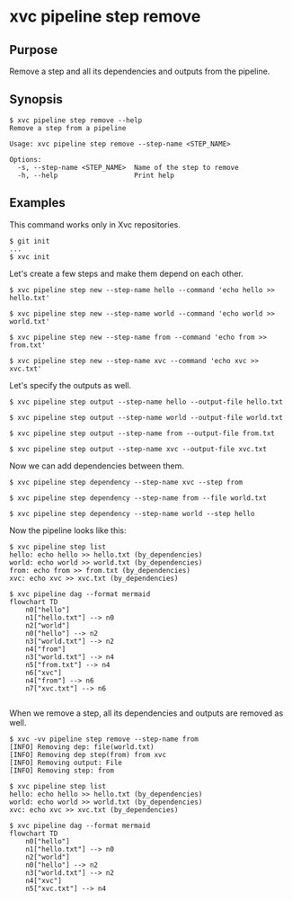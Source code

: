 # xvc pipeline step remove

## Purpose

Remove a step and all its dependencies and outputs from the pipeline.

## Synopsis

```console
$ xvc pipeline step remove --help
Remove a step from a pipeline

Usage: xvc pipeline step remove --step-name <STEP_NAME>

Options:
  -s, --step-name <STEP_NAME>  Name of the step to remove
  -h, --help                   Print help

```

## Examples

This command works only in Xvc repositories.

```console
$ git init
...
$ xvc init
```

Let's create a few steps and make them depend on each other.
```console
$ xvc pipeline step new --step-name hello --command 'echo hello >> hello.txt'

$ xvc pipeline step new --step-name world --command 'echo world >> world.txt'

$ xvc pipeline step new --step-name from --command 'echo from >> from.txt'

$ xvc pipeline step new --step-name xvc --command 'echo xvc >> xvc.txt'

```
Let's specify the outputs as well.
```console
$ xvc pipeline step output --step-name hello --output-file hello.txt

$ xvc pipeline step output --step-name world --output-file world.txt

$ xvc pipeline step output --step-name from --output-file from.txt

$ xvc pipeline step output --step-name xvc --output-file xvc.txt

```

Now we can add dependencies between them.
```console
$ xvc pipeline step dependency --step-name xvc --step from

$ xvc pipeline step dependency --step-name from --file world.txt

$ xvc pipeline step dependency --step-name world --step hello

```


Now the pipeline looks like this:
```console
$ xvc pipeline step list
hello: echo hello >> hello.txt (by_dependencies)
world: echo world >> world.txt (by_dependencies)
from: echo from >> from.txt (by_dependencies)
xvc: echo xvc >> xvc.txt (by_dependencies)

$ xvc pipeline dag --format mermaid
flowchart TD
    n0["hello"]
    n1["hello.txt"] --> n0
    n2["world"]
    n0["hello"] --> n2
    n3["world.txt"] --> n2
    n4["from"]
    n3["world.txt"] --> n4
    n5["from.txt"] --> n4
    n6["xvc"]
    n4["from"] --> n6
    n7["xvc.txt"] --> n6


```

When we remove a step, all its dependencies and outputs are removed as well.
```console
$ xvc -vv pipeline step remove --step-name from
[INFO] Removing dep: file(world.txt)
[INFO] Removing dep step(from) from xvc
[INFO] Removing output: File
[INFO] Removing step: from

```

```console
$ xvc pipeline step list
hello: echo hello >> hello.txt (by_dependencies)
world: echo world >> world.txt (by_dependencies)
xvc: echo xvc >> xvc.txt (by_dependencies)

$ xvc pipeline dag --format mermaid
flowchart TD
    n0["hello"]
    n1["hello.txt"] --> n0
    n2["world"]
    n0["hello"] --> n2
    n3["world.txt"] --> n2
    n4["xvc"]
    n5["xvc.txt"] --> n4


```

